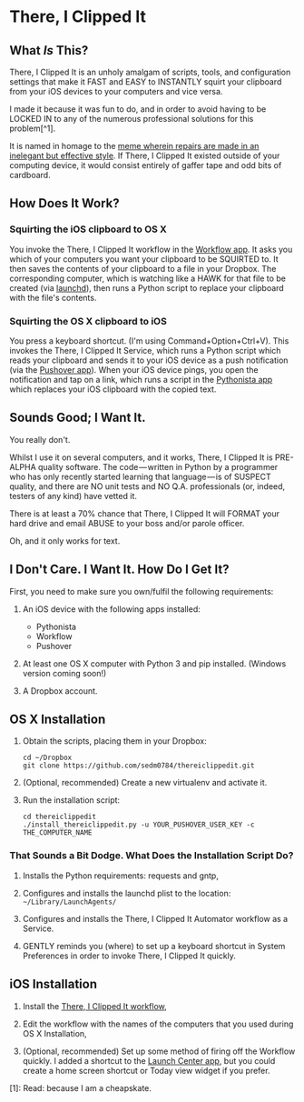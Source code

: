 # There, I Clipped It

## What *Is* This?

There, I Clipped It is an unholy amalgam of scripts, tools, and configuration
settings that make it FAST and EASY to INSTANTLY squirt your clipboard from your iOS
devices to your computers and vice versa.

I made it because it was fun to do, and in order to avoid having to be LOCKED
IN to any of the numerous professional solutions for this problem[^1].

It is named in homage to the [meme wherein repairs are made in an inelegant but
effective style](http://google.com/search?q=there+i+fixed+it). If There, I
Clipped It existed outside of your computing device, it would consist entirely
of gaffer tape and odd bits of cardboard.

## How Does It Work?

### Squirting the iOS clipboard to OS X

You invoke the There, I Clipped It workflow in the [Workflow
app](http://workflow.is/). It asks you which of your computers you want your
clipboard to be SQUIRTED to. It then saves the contents of your clipboard to a
file in your Dropbox. The corresponding computer, which is watching like a HAWK
for that file to be created (via
[launchd](https://en.wikipedia.org/wiki/Launchd)), then runs a Python script to
replace your clipboard with the file's contents.

### Squirting the OS X clipboard to iOS

You press a keyboard shortcut. (I'm using Command+Option+Ctrl+V). This invokes
the There, I Clipped It Service, which runs a Python script which reads your
clipboard and sends it to your iOS device as a push notification (via the
[Pushover app](http://pushover.net/)). When your iOS device pings, you open the
notification and tap on a link, which runs a script in the [Pythonista
app](http://omz-software.com/pythonista/) which replaces your iOS clipboard
with the copied text.

## Sounds Good; I Want It.

You really don't.

Whilst I use it on several computers, and it works, There, I Clipped It is
PRE-ALPHA quality software. The code&#8202;&mdash;&#8202;written in Python by a
programmer who has only recently started learning that
language&#8202;&mdash;&#8202;is of SUSPECT quality, and there are NO unit tests
and NO Q.A. professionals (or, indeed, testers of any kind) have vetted it.

There is at least a 70% chance that There, I Clipped It will FORMAT your hard
drive and email ABUSE to your boss and/or parole officer.

Oh, and it only works for text.

## I Don't Care. I Want It. How Do I Get It?

First, you need to make sure you own/fulfil the following requirements:

1. An iOS device with the following apps installed:

   - Pythonista
   - Workflow
   - Pushover

2. At least one OS X computer with Python 3 and pip installed. (Windows version
   coming soon!)

3. A Dropbox account.

## OS X Installation

1. Obtain the scripts, placing them in your Dropbox:

       cd ~/Dropbox
       git clone https://github.com/sedm0784/thereiclippedit.git

2. (Optional, recommended) Create a new virtualenv and activate it.

3. Run the installation script:

       cd thereiclippedit
       ./install_thereiclippedit.py -u YOUR_PUSHOVER_USER_KEY -c THE_COMPUTER_NAME

### That Sounds a Bit Dodge. What Does the Installation Script Do?

1. Installs the Python requirements: requests and gntp,

2. Configures and installs the launchd plist to the location:
   `~/Library/LaunchAgents/`

3. Configures and installs the There, I Clipped It Automator workflow as a
   Service.

4. GENTLY reminds you (where) to set up a keyboard shortcut in System
   Preferences in order to invoke There, I Clipped It quickly.

## iOS Installation

1. Install the [There, I Clipped It workflow](https://workflow.is/workflows/a4b469cd702541fab1e3958b26d156ab),

2. Edit the workflow with the names of the computers that you used during OS X
   Installation,

3. (Optional, recommended) Set up some method of firing off the Workflow
   quickly. I added a shortcut to the [Launch Center app](), but you could
   create a home screen shortcut or Today view widget if you prefer.

[1]: Read: because I am a cheapskate.
